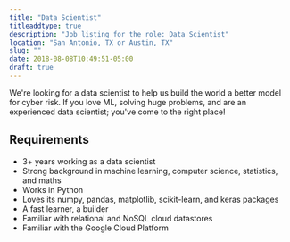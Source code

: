 ```yaml
---
title: "Data Scientist"
titleaddtype: true
description: "Job listing for the role: Data Scientist"
location: "San Antonio, TX or Austin, TX"
slug: ""
date: 2018-08-08T10:49:51-05:00
draft: true
---
```


We're looking for a data scientist to help us build the world a better model for cyber risk. If you love ML, solving huge problems, and are an experienced data scientist; you've come to the right place!

## Requirements
* 3+ years working as a data scientist
* Strong background in machine learning, computer science, statistics, and maths
* Works in Python
* Loves its numpy, pandas, matplotlib, scikit-learn, and keras packages
* A fast learner, a builder
* Familiar with relational and NoSQL cloud datastores
* Familiar with the Google Cloud Platform

